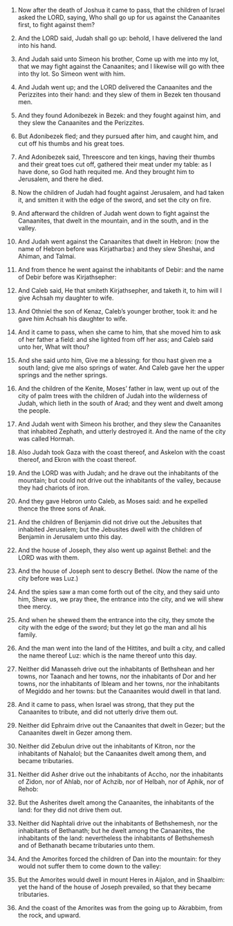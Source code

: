 1. Now after the death of Joshua it came to pass, that the children
of Israel asked the LORD, saying, Who shall go up for us against the
Canaanites first, to fight against them?

2. And the LORD said, Judah
shall go up: behold, I have delivered the land into his hand.

3. And Judah said unto Simeon his brother, Come up with me into my
lot, that we may fight against the Canaanites; and I likewise will go
with thee into thy lot. So Simeon went with him.

4. And Judah went up; and the LORD delivered the Canaanites and the
Perizzites into their hand: and they slew of them in Bezek ten
thousand men.

5. And they found Adonibezek in Bezek: and they fought against him,
and they slew the Canaanites and the Perizzites.

6. But Adonibezek fled; and they pursued after him, and caught him,
and cut off his thumbs and his great toes.

7. And Adonibezek said, Threescore and ten kings, having their thumbs
and their great toes cut off, gathered their meat under my table: as I
have done, so God hath requited me. And they brought him to Jerusalem,
and there he died.

8. Now the children of Judah had fought against Jerusalem, and had
taken it, and smitten it with the edge of the sword, and set the city
on fire.

9. And afterward the children of Judah went down to fight against the
Canaanites, that dwelt in the mountain, and in the south, and in the
valley.

10. And Judah went against the Canaanites that dwelt in Hebron: (now
the name of Hebron before was Kirjatharba:) and they slew Sheshai, and
Ahiman, and Talmai.

11. And from thence he went against the inhabitants of Debir: and the
name of Debir before was Kirjathsepher:

12. And Caleb said, He that
smiteth Kirjathsepher, and taketh it, to him will I give Achsah my
daughter to wife.

13. And Othniel the son of Kenaz, Caleb’s younger brother, took it:
and he gave him Achsah his daughter to wife.

14. And it came to pass, when she came to him, that she moved him to
ask of her father a field: and she lighted from off her ass; and Caleb
said unto her, What wilt thou?

15. And she said unto him, Give me a
blessing: for thou hast given me a south land; give me also springs of
water. And Caleb gave her the upper springs and the nether springs.

16. And the children of the Kenite, Moses’ father in law, went up out
of the city of palm trees with the children of Judah into the
wilderness of Judah, which lieth in the south of Arad; and they went
and dwelt among the people.

17. And Judah went with Simeon his brother, and they slew the
Canaanites that inhabited Zephath, and utterly destroyed it. And the
name of the city was called Hormah.

18. Also Judah took Gaza with the coast thereof, and Askelon with the
coast thereof, and Ekron with the coast thereof.

19. And the LORD was with Judah; and he drave out the inhabitants of
the mountain; but could not drive out the inhabitants of the valley,
because they had chariots of iron.

20. And they gave Hebron unto Caleb, as Moses said: and he expelled
thence the three sons of Anak.

21. And the children of Benjamin did not drive out the Jebusites that
inhabited Jerusalem; but the Jebusites dwell with the children of
Benjamin in Jerusalem unto this day.

22. And the house of Joseph, they also went up against Bethel: and
the LORD was with them.

23. And the house of Joseph sent to descry Bethel. (Now the name of
the city before was Luz.)

24. And the spies saw a man come forth out
of the city, and they said unto him, Shew us, we pray thee, the
entrance into the city, and we will shew thee mercy.

25. And when he shewed them the entrance into the city, they smote
the city with the edge of the sword; but they let go the man and all
his family.

26. And the man went into the land of the Hittites, and built a city,
and called the name thereof Luz: which is the name thereof unto this
day.

27. Neither did Manasseh drive out the inhabitants of Bethshean and
her towns, nor Taanach and her towns, nor the inhabitants of Dor and
her towns, nor the inhabitants of Ibleam and her towns, nor the
inhabitants of Megiddo and her towns: but the Canaanites would dwell
in that land.

28. And it came to pass, when Israel was strong, that they put the
Canaanites to tribute, and did not utterly drive them out.

29. Neither did Ephraim drive out the Canaanites that dwelt in Gezer;
but the Canaanites dwelt in Gezer among them.

30. Neither did Zebulun drive out the inhabitants of Kitron, nor the
inhabitants of Nahalol; but the Canaanites dwelt among them, and
became tributaries.

31. Neither did Asher drive out the inhabitants of Accho, nor the
inhabitants of Zidon, nor of Ahlab, nor of Achzib, nor of Helbah, nor
of Aphik, nor of Rehob:

32. But the Asherites dwelt among the
Canaanites, the inhabitants of the land: for they did not drive them
out.

33. Neither did Naphtali drive out the inhabitants of Bethshemesh,
nor the inhabitants of Bethanath; but he dwelt among the Canaanites,
the inhabitants of the land: nevertheless the inhabitants of
Bethshemesh and of Bethanath became tributaries unto them.

34. And the Amorites forced the children of Dan into the mountain:
for they would not suffer them to come down to the valley:

35. But
the Amorites would dwell in mount Heres in Aijalon, and in Shaalbim:
yet the hand of the house of Joseph prevailed, so that they became
tributaries.

36. And the coast of the Amorites was from the going up to Akrabbim,
from the rock, and upward.